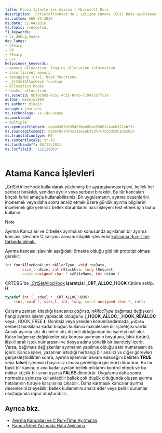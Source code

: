 ```yaml
---
title: Kanca İşlevlerini Ayırma | Microsoft Docs
description: _CrtSetAllocHook'de C çalışma zamanı (CRT) hata ayıklaması yapmak zorundayken, _CrtSetAllocHook kullanılarak yüklenmiş ayırma kancası işlevlerinin nasıl Visual Studio.
ms.custom: SEO-VS-2020
ms.date: 11/04/2016
ms.topic: conceptual
f1_keywords:
- vs.debug.hooks
dev_langs:
- CSharp
- VB
- FSharp
- C++
helpviewer_keywords:
- memory allocation, logging allocation information
- insufficient memory
- debugging [C++], hook functions
- _CrtSetAllocHook function
- allocation hooks
- hooks, allocation
ms.assetid: 6bfbdb65-8cb1-4c21-8c45-7194a2b77c1e
author: mikejo5000
ms.author: mikejo
manager: jmartens
ms.technology: vs-ide-debug
ms.workload:
- multiple
ms.openlocfilehash: eada0362b399489bea9bae93863c44e8172abf3c
ms.sourcegitcommit: 68897da7d74c31ae1ebf5d47c7b5ddc9b108265b
ms.translationtype: MT
ms.contentlocale: tr-TR
ms.lasthandoff: 08/13/2021
ms.locfileid: "122129863"
---
```

# <a name="allocation-hook-functions"></a>Atama Kanca İşlevleri
_CrtSetAllocHook kullanılarak yüklenmiş bir [ayırma](/cpp/c-runtime-library/reference/crtsetallochook)kancası işlevi, bellek her serbest bırakıldı, yeniden ayrılır veya serbest bırakıldı. Bu tür kancaları birçok farklı amaçla kullanabilirsiniz. Bir uygulamanın, ayırma desenlerini incelemek veya daha sonra analiz etmek üzere günlük ayırma bilgilerini incelemek gibi yetersiz bellek durumlarını nasıl işleyeni test etmek için bunu kullanın.

> [!NOTE]
> Ayırma Kancaları ve C bellek ayırmaları konusunda açıklanan bir ayırma kancası işlevinde C çalışma zamanı kitaplık işlevlerini [kullanma Run-Time farkında olmak.](../debugger/allocation-hooks-and-c-run-time-memory-allocations.md)

 Ayırma kancası işlevinin aşağıdaki örnekte olduğu gibi bir prototipi olması gerekir:

```cpp
int YourAllocHook(int nAllocType, void *pvData,
        size_t nSize, int nBlockUse, long lRequest,
        const unsigned char * szFileName, int nLine )
```

 CRTDBG'de [_CrtSetAllocHook](/cpp/c-runtime-library/reference/crtsetallochook) **işaretçisi _CRT_ALLOC_HOOK** türüne sahip. H:

```cpp
typedef int (__cdecl * _CRT_ALLOC_HOOK)
    (int, void *, size_t, int, long, const unsigned char *, int);
```

 Çalışma zamanı kitaplığı kancanızı *çağırsa, nAllocType* bağımsız değişkeni hangi ayırma işlemi yapılacak olduğunu **(_HOOK_ALLOC**, **_HOOK_REALLOC** veya _HOOK_FREE **).** Ücretsiz veya yeniden konumlandırmada, `pvData` serbest bırakılana kadar bloğun kullanıcı makalesine bir işaretçisi vardır. Ancak ayırma söz dizimleri söz dizimli olduğundan bu işaretçi null olur. Kalan bağımsız değişkenler söz konusu ayırmanın boyutunu, blok türünü, ilişkili sıralı istek numarasını ve dosya adına yönelik bir işaretçiyi içerir. Varsa, bağımsız değişkenler ayırmanın yapılmış olduğu satır numarasını da içerir. Kanca işlevi, yazarının istediği herhangi bir analizi ve diğer görevleri gerçekleştirdikten sonra, ayırma işleminin devam edeceğini belirten **TRUE** veya **false**( işleminin başarısız olması gerektiğini gösterir) döndürür. Bu tür basit bir kanca, o ana kadar ayrılan bellek miktarını kontrol etmek ve bu miktar küçük bir sınırı aşarsa **FALSE** döndürür. Uygulama daha sonra normalde yalnızca kullanılabilir bellek çok düşük olduğunda oluşan ayırma hatalarının türüyle karşılarına çıkabilir. Daha karmaşık kancalar ayırma desenlerini izleyebilir, bellek kullanımını analiz eder veya belirli durumlar oluştuğunda rapor oluşturabilir.

## <a name="see-also"></a>Ayrıca bkz.

- [Ayırma Kancaları ve C Run-Time Ayırmaları](../debugger/allocation-hooks-and-c-run-time-memory-allocations.md)
- [Kanca İşlevi Yazmada Hata Ayıklama](../debugger/debug-hook-function-writing.md)